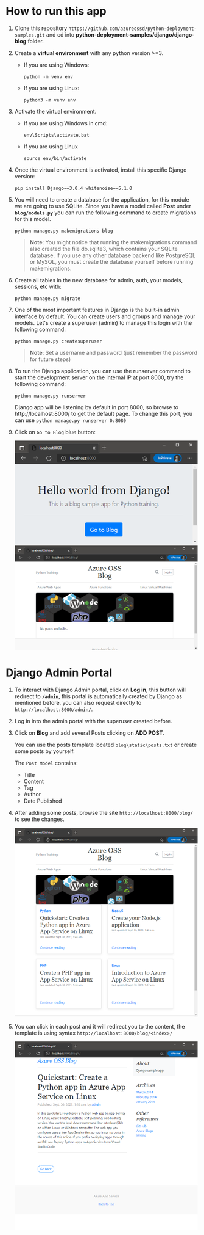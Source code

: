 # How to run this app 
1. Clone this repository `https://github.com/azureossd/python-deployment-samples.git` and cd into **python-deployment-samples/django/django-blog** folder.
2. Create a **virtual environment** with any python version >=3.
    - If you are using Windows:
        ```shell
        python -m venv env
        ```
    - If you are using Linux:
        ```shell
        python3 -m venv env
       ```
3. Activate the virtual environment.
    - If you are using Windows in cmd:
        ```shell
        env\Scripts\activate.bat
        ```
    - If you are using Linux
        ```shell
        source env/bin/activate
        ```
4. Once the virtual environment is activated, install this specific Django version:
    ```shell
    pip install Django==3.0.4 whitenoise==5.1.0
    ```
5. You will need to create a database for the application, for this module we are going to use SQLite. Since you have a model called **Post** under **`blog/models.py`** you can run the following command to create migrations for this model.
    ```shell
    python manage.py makemigrations blog
    ```
   >**Note**: You might notice that running the makemigrations command also created the file db.sqlite3, which contains your SQLite database. If you use any other database backend like PostgreSQL or MySQL, you must create the database yourself before running makemigrations.
6. Create all tables in the new database for admin, auth, your models, sessions, etc with:
    ```shell
    python manage.py migrate
    ```
7. One of the most important features in Django is the built-in admin interface by default. You can create users and groups and manage your models. Let's create a superuser (admin) to manage this login with the following command:

    ```shell
    python manage.py createsuperuser
    ```
    >**Note**: Set a username and password (just remember the password for future steps) 
8. To run the Django application, you can use the runserver command to start the development server on the internal IP at port 8000, try the following command:
    ```shell
    python manage.py runserver
    ```

     Django app will be listening by default in port 8000, so browse to http://localhost:8000/ to get the default page. To change this port, you can use `python manage.py runserver 0:8080`
9. Click on `Go to Blog` blue button:

   ![image](./django-blog-1.png)
   ![image](./django-blog-2.png)

# Django Admin Portal
1. To interact with Django Admin portal, click on **Log in**, this button will redirect to **`/admin`**, this portal is automatically created by Django as mentioned before, you can also request directly to `http://localhost:8000/admin/`.
2. Log in into the admin portal with the superuser created before.
3. Click on **Blog** and add several Posts clicking on **ADD POST**. 

   You can use the posts template located `blog\static\posts.txt` or create some posts by yourself.

   The `Post Model` contains:
    - Title
    - Content
    - Tag
    - Author
    - Date Published
4. After adding some posts, browse the site `http://localhost:8000/blog/` to see the changes.

   ![image](./django-blog-3.png)

5. You can click in each post and it will redirect you to the content, the template is  using syntax `http://localhost:8000/blog/<index>/`

   ![image](./django-blog-4.png)


